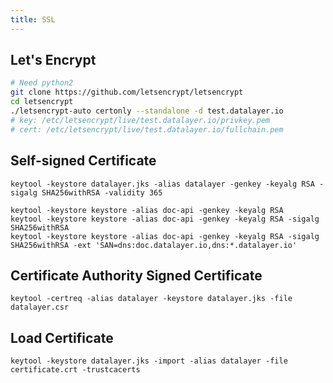 ```yaml
---
title: SSL
---
```


## Let's Encrypt

```bash
# Need python2
git clone https://github.com/letsencrypt/letsencrypt
cd letsencrypt
./letsencrypt-auto certonly --standalone -d test.datalayer.io
# key: /etc/letsencrypt/live/test.datalayer.io/privkey.pem
# cert: /etc/letsencrypt/live/test.datalayer.io/fullchain.pem
```

## Self-signed Certificate

```
keytool -keystore datalayer.jks -alias datalayer -genkey -keyalg RSA -sigalg SHA256withRSA -validity 365
```

```
keytool -keystore keystore -alias doc-api -genkey -keyalg RSA
keytool -keystore keystore -alias doc-api -genkey -keyalg RSA -sigalg SHA256withRSA
keytool -keystore keystore -alias doc-api -genkey -keyalg RSA -sigalg SHA256withRSA -ext 'SAN=dns:doc.datalayer.io,dns:*.datalayer.io'
```

## Certificate Authority Signed Certificate

```
keytool -certreq -alias datalayer -keystore datalayer.jks -file datalayer.csr
```

## Load Certificate

```
keytool -keystore datalayer.jks -import -alias datalayer -file certificate.crt -trustcacerts
```
